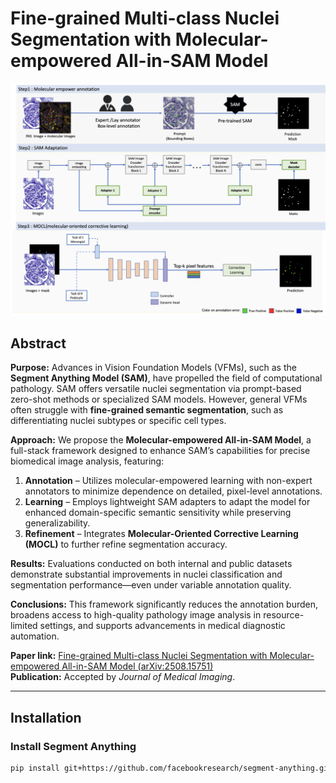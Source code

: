 # Fine-grained Multi-class Nuclei Segmentation with Molecular-empowered All-in-SAM Model

![All-in-SAM Framework](framework.png)

## Abstract

**Purpose:** Advances in Vision Foundation Models (VFMs), such as the **Segment Anything Model (SAM)**, have propelled the field of computational pathology. SAM offers versatile nuclei segmentation via prompt-based zero-shot methods or specialized SAM models. However, general VFMs often struggle with **fine-grained semantic segmentation**, such as differentiating nuclei subtypes or specific cell types.

**Approach:** We propose the **Molecular-empowered All-in-SAM Model**, a full-stack framework designed to enhance SAM’s capabilities for precise biomedical image analysis, featuring:

1. **Annotation** – Utilizes molecular-empowered learning with non-expert annotators to minimize dependence on detailed, pixel-level annotations.  
2. **Learning** – Employs lightweight SAM adapters to adapt the model for enhanced domain-specific semantic sensitivity while preserving generalizability.  
3. **Refinement** – Integrates **Molecular-Oriented Corrective Learning (MOCL)** to further refine segmentation accuracy.  

**Results:** Evaluations conducted on both internal and public datasets demonstrate substantial improvements in nuclei classification and segmentation performance—even under variable annotation quality.  

**Conclusions:** This framework significantly reduces the annotation burden, broadens access to high-quality pathology image analysis in resource-limited settings, and supports advancements in medical diagnostic automation.  

**Paper link:** [Fine-grained Multi-class Nuclei Segmentation with Molecular-empowered All-in-SAM Model (arXiv:2508.15751)](https://arxiv.org/abs/2508.15751)  
**Publication:** Accepted by *Journal of Medical Imaging*.  

---

## Installation

### Install Segment Anything
```bash
pip install git+https://github.com/facebookresearch/segment-anything.git
